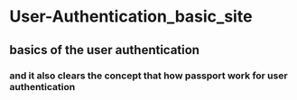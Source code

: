 # User-Authentication_basic_site
## basics of the user authentication 
### and it also clears the concept that how passport work for user authentication
